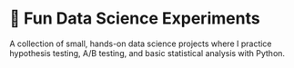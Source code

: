 # 🧠 Fun Data Science Experiments

A collection of small, hands-on data science projects where I practice hypothesis testing, A/B testing, and basic statistical analysis with Python.